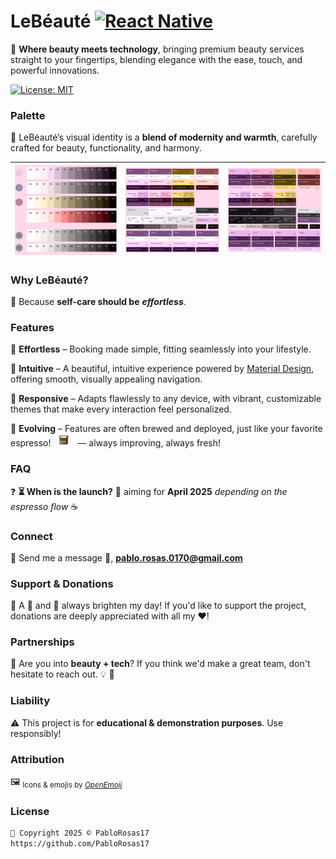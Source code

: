 # LeBéauté  [![React Native](https://img.shields.io/badge/react_native-%2320232a.svg?style=for-the-badge&logo=react&logoColor=%2361DAFB)](https://github.com/facebook/react-native)

💖 **Where beauty meets technology**, bringing premium beauty services straight to your fingertips, blending elegance with the ease, touch, and powerful innovations.

[![License: MIT](https://img.shields.io/badge/License-MIT-yellow.svg)](https://opensource.org/licenses/MIT)

### Palette  
🎨 LeBéauté’s visual identity is a **blend of modernity and warmth**, carefully crafted for beauty, functionality, and harmony.

| ![Palette 1](https://github.com/PabloRosas17/LeBeaute/blob/main/media/design/md-theme-palette-(1).png) | ![Palette 2](https://github.com/PabloRosas17/LeBeaute/blob/main/media/design/md-theme-palette-(2).png) | ![Palette 3](https://github.com/PabloRosas17/LeBeaute/blob/main/media/design/md-theme-palette-(3).png) |
|---|---|---|

### Why LeBéauté?  
🚀 Because **self-care should be** ***effortless***.

### Features  
🌟 **Effortless** – Booking made simple, fitting seamlessly into your lifestyle.

🌟 **Intuitive** – A beautiful, intuitive experience powered by [Material Design](https://m3.material.io/), offering smooth, visually appealing navigation.

🌟 **Responsive** – Adapts flawlessly to any device, with vibrant, customizable themes that make every interaction feel personalized.

🌟 **Evolving** – Features are often brewed and deployed, just like your favorite espresso! <img src="https://github.com/PabloRosas17/LeBeaute/blob/main/media/emojis/E0C5_coffee_shot.png" width="35" height="20"> — always improving, always fresh!

### FAQ  
❓ **⏳ When is the launch?** 📅 aiming for **April 2025** *depending on the espresso flow* ☕️

### Connect  
💌 Send me a message 📧, [**pablo.rosas.0170@gmail.com**](mailto:pablo.rosas.0170@gmail.com)

### Support & Donations  
💖 A :beer: and :pizza: always brighten my day! If you'd like to support the project, donations are deeply appreciated with all my ❤️!

### Partnerships  
🤝 Are you into **beauty + tech**? If you think we'd make a great team, don't hesitate to reach out. :bulb: :ghost:

### Liability  
⚠️ This project is for **educational & demonstration purposes**. Use responsibly!

### Attribution  
🖼️ <sub>Icons & emojis by <i>[OpenEmoji](https://github.com/hfg-gmuend/openmoji)</i></sub>

### License  
```xml
📄 Copyright 2025 © PabloRosas17  
https://github.com/PabloRosas17
